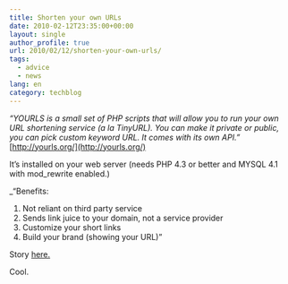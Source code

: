 ```yaml
---
title: Shorten your own URLs
date: 2010-02-12T23:35:00+00:00
layout: single
author_profile: true
url: 2010/02/12/shorten-your-own-urls/
tags:
  - advice
  - news
lang: en
category: techblog
---
```

_“YOURLS is a small set of PHP scripts that will allow you to run your own URL shortening service (a la TinyURL). You can make it private or public, you can pick custom keyword URL. It comes with its own API.”_  
[http://yourls.org/](http://yourls.org/)

It’s installed on your web server (needs PHP 4.3 or better and MYSQL 4.1 with mod_rewrite enabled.)

 _“Benefits:</p> 

1. Not reliant on third party service  
2. Sends link juice to your domain, not a service provider  
3. Customize your short links  
4. Build your brand (showing your URL)”</i> 

Story [here.](http://domainnamewire.com/2010/02/08/get-your-own-url-shortener-with-yourls/)

Cool.
